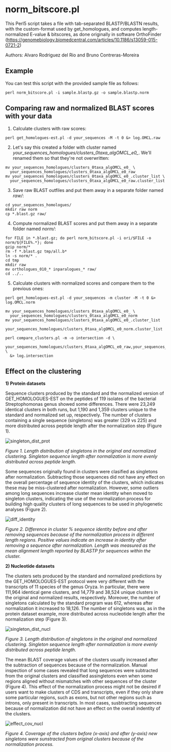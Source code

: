 norm_bitscore.pl
================

 This Perl5 script takes a file with tab-separated BLASTP/BLASTN results, 
with the custom-format used by get_homologues, and computes length-normalized 
E-value & bitscores, as done originally in software OrthoFinder 
(https://genomebiology.biomedcentral.com/articles/10.1186/s13059-015-0721-2)

Authors: Alvaro Rodriguez del Rio and Bruno Contreras-Moreira 

## Example

You can test this script with the provided sample file as follows:

```
perl norm_bitscore.pl -i sample.blastp.gz -o sample.blastp.norm
```

## Comparing raw and normalized BLAST scores with your data

1) Calculate clusters with raw scores:

```
perl get_homologues-est.pl -d your_sequences -M -t 0 &> log.OMCL.raw
```

2) Let's say this created a folder with cluster named *your_sequences_homologues/clusters_0taxa_algOMCL_e0_*.
We'll renamed them so that they're not overwritten:

```
mv your_sequences_homologues/clusters_0taxa_algOMCL_e0_ \
  your_sequences_homologues/clusters_0taxa_algOMCL_e0_raw
mv your_sequences_homologues/clusters_0taxa_algOMCL_e0_.cluster_list \
  your_sequences_homologues/clusters_0taxa_algOMCL_e0_raw.cluster_list
```

3) Save raw BLAST outfiles and put them away in a separate folder named *raw/*:

```
cd your_sequences_homologues/
mkdir raw norm
cp *.blast.gz raw/
```

4) Compute normalized BLAST scores and put them away in a separate folder named *norm/*:

```
for FILE in *.blast.gz; do perl norm_bitscore.pl -i ori/$FILE -o norm/${FILE%.*}; done
gzip norm/*
rm -f *.blast.gz tmp/all.b*
ln -s norm/* .
cd tmp
mkdir raw
mv orthologues_010_* inparalogues_* raw/
cd ../..
```

5) Calculate clusters with normalized scores and compare them to the previous ones:

```
perl get_homologues-est.pl -d your_sequences -m cluster -M -t 0 &> log.OMCL.norm

mv your_sequences_homologues/clusters_0taxa_algOMCL_e0_ \
  your_sequences_homologues/clusters_0taxa_algOMCL_e0_norm
mv your_sequences_homologues/clusters_0taxa_algOMCL_e0_.cluster_list  
  your_sequences_homologues/clusters_0taxa_algOMCL_e0_norm.cluster_list

perl compare_clusters.pl -m -o intersection -d \
  your_sequences_homologues/clusters_0taxa_algOMCL_e0_raw,your_sequences_homologues/clusters_0taxa_algOMCL_e0_norm \
  &> log.intersection
```

## Effect on the clustering

__1) Protein datasets__

Sequence clusters produced by the standard and the normalized version of GET_HOMOLOGUES-EST
on the peptides of 119 isolates of the bacterial Streptophomonas genus showed some differences. 
There were 23,249 identical clusters in both runs, but 1,190 and 1,359 clusters unique 
to the standard and normalized set up, respectively. The number of clusters containing a single sequence 
(singletons) was greater (329 vs 225) and more distributed across peptide length after the normalization step (Figure 1). 

![singleton_dist_prot](images/singleton_len_prot.png)

*Figure 1. Length distribution of singletons in the original and normalized clustering. Singleton
sequence length after normalization is more evenly distributed across peptide length.*

Some sequences originally found in clusters were clasified as singletons after normalization. 
Subtracting those sequences did not have any effect on the overall percentage of sequence identity of the clusters,
which indicates these may be miss-clustered after normalization. However, some outliers among long sequences 
increase cluster mean identity when moved to singleton clusters, indicating the use of the normalization process 
for building high quality clusters of long sequences to be used in phylogenetic analyses (Figure 2).

![diff_identity](images/effect_prot_id.png)

*Figure 2. Difference in cluster % sequence identity before and after removing sequences because of
the normalization process in different length regions. Positive values indicate an increase in identity
after removing a sequence after normalization. Length was measured as the mean alignment length
reported by BLASTP for sequences within the cluster.*

__2) Nucleotide datasets__

The clusters sets produced by the standard and normalized predictions by the
GET_HOMOLOGUES-EST protocol were very different with the transcripts of 11 species of the genus Oryza. 
In particular, there were 111,964 identical gene clusters, and 14,779 and 38,524 unique clusters in the original
and normalized results, respectively. Moreover, the number of singletons calculated by the standard
program was 612, whereas after normalization it increased to 18,126. The number of singletons
was, as in the protein dataset example, more distributed across nucleotide length after the
normalization step (Figure 3).

![singleton_dist_nucl](images/singleton_len_nucl.png)

*Figure 3. Length distribution of singletons in the original and normalized clustering. Singleton
sequence length after normalization is more evenly distributed across peptide length.*

The mean BLAST coverage values of the clusters usually increased after the subtraction of
sequences because of the normalization. Manual inspection of some cases revealed that long sequences 
were subtracted from the original clusters and classified assingletons even when some regions 
aligned without mismatches with other sequences of the cluster (Figure 4). This effect of the normalization 
process might not be desired if users want to make clusters of CDS and transcripts, even if they only 
share some particular regions, such as exons, but not other regions such as introns, only present 
in transcripts. In most cases, susbtracting sequences because of normalization did not have an effect on 
the overall indentity of the clusters.

![effect_cov_nucl](images/effect_nucl_cov.png)

*Figure 4. Coverage of the clusters before (x-axis) and after (y-axis) new singletons were sunstracted
from original clusters because of the normalization process.*


